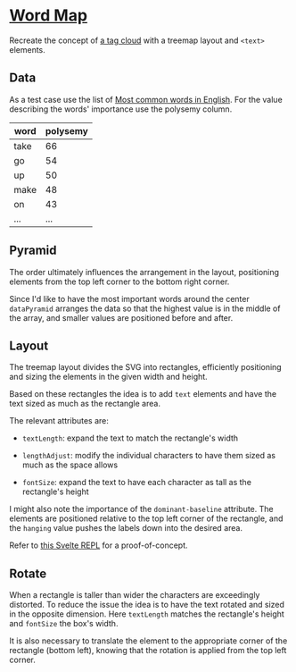 # [Word Map](https://codepen.io/borntofrappe/full/xxzEKaW)

Recreate the concept of [a tag cloud](https://en.wikipedia.org/wiki/Tag_cloud) with a treemap layout and `<text>` elements.

## Data

As a test case use the list of [Most common words in English](https://en.wikipedia.org/wiki/Most_common_words_in_English#100_most_common_words). For the value describing the words' importance use the polysemy column.

| word | polysemy |
| ---- | -------- |
| take | 66       |
| go   | 54       |
| up   | 50       |
| make | 48       |
| on   | 43       |
| ...  | ...      |

## Pyramid

The order ultimately influences the arrangement in the layout, positioning elements from the top left corner to the bottom right corner.

Since I'd like to have the most important words around the center `dataPyramid` arranges the data so that the highest value is in the middle of the array, and smaller values are positioned before and after.

## Layout

The treemap layout divides the SVG into rectangles, efficiently positioning and sizing the elements in the given width and height.

Based on these rectangles the idea is to add `text` elements and have the text sized as much as the rectangle area.

The relevant attributes are:

- `textLength`: expand the text to match the rectangle's width

- `lengthAdjust`: modify the individual characters to have them sized as much as the space allows

- `fontSize`: expand the text to have each character as tall as the rectangle's height

I might also note the importance of the `dominant-baseline` attribute. The elements are positioned relative to the top left corner of the rectangle, and the `hanging` value pushes the labels down into the desired <!-- , visible --> area.

Refer to [this Svelte REPL](https://svelte.dev/repl/c7c73bfd42ad4d0dbfd4b7898883bbba?version=3.52.0) for a proof-of-concept.

## Rotate

When a rectangle is taller than wider the characters are exceedingly distorted. To reduce the issue the idea is to have the text rotated and sized in the opposite dimension. Here `textLength` matches the rectangle's height and `fontSize` the box's width.

It is also necessary to translate the element to the appropriate corner of the rectangle (bottom left), knowing that the rotation is applied from the top left corner.
